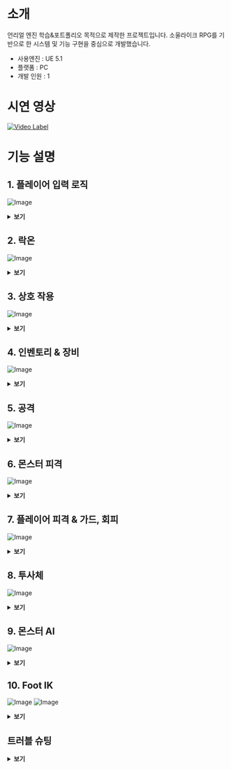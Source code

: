 # 소개
언리얼 엔진 학습&포트폴리오 목적으로 제작한 프로젝트입니다.
소울라이크 RPG를 기반으로 한 시스템 및 기능 구현을 중심으로 개발했습니다.

+ 사용엔진 : UE 5.1
+ 플랫폼 : PC
+ 개발 인원 : 1

# 시연 영상
[![Video Label](http://img.youtube.com/vi/HorUYzrwmZI/0.jpg)](https://youtu.be/HorUYzrwmZI)

# 기능 설명

## 1. 플레이어 입력 로직
![Image](https://github.com/user-attachments/assets/fa0e758b-42ae-4a48-bff1-2c0352a9fa48)
<details>
<summary><b>보기</b></summary>

---
플레이어의 입력은 향상된 입력(Enhanced Input)플러그인을 이용해 구현했습니다.

![Image](https://github.com/user-attachments/assets/ac1cf159-d8f7-4f12-a07d-b816e5e0760a)
<details>
    <summary><b>코드</b></summary>
            
https://github.com/SeongJeGyeong/RPG/blob/e6a45169d92dfc23bffdefdebd49f5f7d1d23db7/Source/RPGPortfolio/Characters/Player_Base_Knight.cpp#L80-L85
https://github.com/SeongJeGyeong/RPG/blob/e6a45169d92dfc23bffdefdebd49f5f7d1d23db7/Source/RPGPortfolio/Characters/Player_Base_Knight.cpp#L169-L240
</details>

---
플레이어의 입력 로직은 상태 패턴을 사용해 구현했습니다.

![Image](https://github.com/user-attachments/assets/c79926c1-2b21-4cf2-8c0f-186ceaa3642d)

추상클래스로 선언한 StateMachine 클래스를 상속받아 상태 클래스들을 만들어 구현했습니다.<br/>
스테이트 클래스는 Tunique_Ptr로 선언해 상태를 변경할 때 마다 클래스를 새로 선언하지 않고 오브젝트 풀에서 풀링하여 재사용 하도록 만들었습니다.
<details>
    <summary><b>코드</b></summary>
    
https://github.com/SeongJeGyeong/RPG/blob/dc9985124fc348ad43c38dda8fb034afaae7aa5e/Source/RPGPortfolio/Characters/State/StateMachine.h#L12-L19
https://github.com/SeongJeGyeong/RPG/blob/dc9985124fc348ad43c38dda8fb034afaae7aa5e/Source/RPGPortfolio/Characters/Player_Base_Knight.cpp#L242-L261
https://github.com/SeongJeGyeong/RPG/blob/dc9985124fc348ad43c38dda8fb034afaae7aa5e/Source/RPGPortfolio/System/Subsys_ObjectPool.cpp#L68-L83
</details>
</details>

## 2. 락온
![Image](https://github.com/user-attachments/assets/3be2630e-bbd2-40d7-9654-009aa67d03bf)
<details>
    <summary><b>보기</b></summary>

---
락온은 Player_CameraArm와 LockOnTargetComponent를 이용해 구현했습니다.

![Image](https://github.com/user-attachments/assets/4c0d2a80-145c-417e-8dc6-2f954246e2fe)

락온을 실행하면 우선 카메라암을 중심으로 구체형 범위 내에 오버랩 이벤트를 발생시켜 오버랩된 락온 타겟 컴포넌트를 검출한 뒤, 검출된 컴포넌트 중 카메라 정면에 존재하는 컴포넌트만 타겟 배열에 추가합니다.
<details>
    <summary><b>코드</b></summary>
    
https://github.com/SeongJeGyeong/RPG/blob/aefae85385cf8c711bd623c7ad25993b3e4dceac/Source/RPGPortfolio/Characters/Player_CameraArm.cpp#L205-L233
</details>

타겟 배열의 컴포넌트 중 가장 정면에 가까운 컴포넌트를 락온 대상으로 합니다. 단, 카메라 중앙 기준 50도 이내에 있는 컴포넌트들은 거리가 더 가까운 컴포넌트를 우선적으로 락온합니다.
<details>
    <summary><b>코드</b></summary>
    
https://github.com/SeongJeGyeong/RPG/blob/aefae85385cf8c711bd623c7ad25993b3e4dceac/Source/RPGPortfolio/Characters/Player_CameraArm.cpp#L119-L159
</details>

---
![Image](https://github.com/user-attachments/assets/81324557-07b7-4759-8e1c-91d0d700d3f5)

락온 대상을 스위칭 할 경우, 우선 타겟 검출 함수를 통해 유효한 타겟 목록을 가져오고 현재 타겟 기준 다른 타겟의 방향과 거리를 계산하기 위해 현재 락온된 타겟의 방향을 구합니다.<br/>
검출된 타겟 목록에서 스위칭 하고자 하는 방향과 일치하는 방향에 있는 대상 중 원래 락온 대상에서 가장 가까운 대상으로 락온을 변경합니다.
<details>
    <summary><b>코드</b></summary>

https://github.com/SeongJeGyeong/RPG/blob/aefae85385cf8c711bd623c7ad25993b3e4dceac/Source/RPGPortfolio/Characters/Player_CameraArm.cpp#L161-L203
</details>

---
락온 중인 대상은 락온 타겟 컴포넌트에 락온 위젯을 표시합니다.
<details>
    <summary><b>코드</b></summary>

https://github.com/SeongJeGyeong/RPG/blob/7e3778cfaea6e92e17ba9f8dff82f1efc7121474/Source/RPGPortfolio/System/Component/LockOnTargetComponent.cpp#L30-L44
</details>

몬스터가 락온 중일 때만 커스텀 뎁스 패스 렌더를 활성화하여 락온 중인 적에게 붉은 외곽선을 표시하도록 만들었습니다.

![Image](https://github.com/user-attachments/assets/8c5c6d4e-5d28-4a15-9649-4266b226764f)
![Image](https://github.com/user-attachments/assets/7dba4672-0500-44bc-947e-1f97f41a1ac3)
![Image](https://github.com/user-attachments/assets/df17e708-5872-4de3-8e3d-627c0574267f)
![Image](https://github.com/user-attachments/assets/1c68484b-3807-4791-83a4-a2917f988568)

현재 픽셀의 위치와 주변 픽셀의 위치의 CustomStencil 값을 계산하는 머티리얼 함수를 작성합니다.

![Image](https://github.com/user-attachments/assets/17d7b56b-62e9-4865-9faa-5f41f82e1ece)

포스트 프로세스용 머티리얼을 생성하고 함수를 통해 출력받은 값을 이용해
1) 현재 픽셀의 CutomStencil 값이 0일 경우(CustomStencil이 지정되지 않은 픽셀)
2) 주변 픽셀 중 하나라도 CustomStencil값이 2(몬스터 메시의 스텐실값) 이상인 경우
현재 픽셀의 색을 빨간색으로 만들어 몬스터 메시 주변의 픽셀만 빨간색으로 만들도록 만들었습니다.

![Image](https://github.com/user-attachments/assets/7a715a21-efd4-4daf-a4cc-b8615a8650a6)
![Image](https://github.com/user-attachments/assets/7068d822-9cd5-4e41-96c2-1441d704edfc)

</details>

## 3. 상호 작용
![Image](https://github.com/user-attachments/assets/a157deb2-67a3-4e74-bdeb-1fc04a76a9a5)
<details>
    <summary><b>보기</b></summary>

---
언리얼 인터페이스 클래스를 상속하여 상호 작용 가능한 오브젝트를 만들었습니다.

![Image](https://github.com/user-attachments/assets/16d04358-41a7-40f6-9908-47bfeb65a32d)
![Image](https://github.com/user-attachments/assets/ef037b21-fea8-4381-86cb-6426792fce9e)
<details>
    <summary><b>코드</b></summary>

https://github.com/SeongJeGyeong/RPG/blob/98bd45543d90aaa14750c3a5f6784e21042c6249/Source/RPGPortfolio/System/Interface/PlayerInteraction.h#L17-L25
https://github.com/SeongJeGyeong/RPG/blob/98bd45543d90aaa14750c3a5f6784e21042c6249/Source/RPGPortfolio/InteractionProps/Interaction_WarpGate.cpp#L46-L49
https://github.com/SeongJeGyeong/RPG/blob/98bd45543d90aaa14750c3a5f6784e21042c6249/Source/RPGPortfolio/Item/Item_Dropped_Base.cpp#L69-L79
https://github.com/SeongJeGyeong/RPG/blob/98bd45543d90aaa14750c3a5f6784e21042c6249/Source/RPGPortfolio/InteractionProps/Interaction_Lever.cpp#L51-L80
</details>

캐릭터가 상호 작용 가능한 오브젝트에 오버랩될 경우 상호 작용 텍스트를 표시하고 오브젝트를 상호작용 배열에 추가합니다.
<details>
    <summary><b>코드</b></summary>
    
https://github.com/SeongJeGyeong/RPG/blob/98bd45543d90aaa14750c3a5f6784e21042c6249/Source/RPGPortfolio/Characters/Player_Base_Knight.cpp#L1156-L1165
</details>

상호작용 키를 입력 시 현재 오버랩된 상호 작용 오브젝트중 가장 최근에 오버랩된 오브젝트의 Interaction 함수를 실행합니다.
<details>
    <summary><b>코드</b></summary>
    
https://github.com/SeongJeGyeong/RPG/blob/98bd45543d90aaa14750c3a5f6784e21042c6249/Source/RPGPortfolio/Characters/Player_Base_Knight.cpp#L513-L535
</details>
</details>

## 4. 인벤토리 & 장비
![Image](https://github.com/user-attachments/assets/254f79e0-540d-4388-b1e5-fa2c63f2ca38)
<details>
    <summary><b>보기</b></summary>

---
UGameInstanceSubsystem 클래스를 상속받아 인벤토리 매니저 클래스를 구현하여 레벨이 변경되어도 인벤토리 정보가 유지되도록 만들었습니다.<br/>
아이템들의 정보는 데이터 테이블을 통해 관리하고, 인벤토리 매니저가 초기화될 때 테이블에서 아이템 정보를 가져와 Tmap 컨테이너에 저장합니다.

![Image](https://github.com/user-attachments/assets/e54d9ebd-cd32-4e35-b5aa-cc18bcab0c8d)
<details>
    <summary><b>코드</b></summary>
    
https://github.com/SeongJeGyeong/RPG/blob/ccb1873a8b70927de28a8f7a7867db97d5a75ef3/Source/RPGPortfolio/Manager/GISubsystem_InvenMgr.cpp#L8-L21
https://github.com/SeongJeGyeong/RPG/blob/ccb1873a8b70927de28a8f7a7867db97d5a75ef3/Source/RPGPortfolio/Manager/GISubsystem_InvenMgr.cpp#L36-L48
</details>

플레이어 캐릭터는 Player_InvenComponent를 통해 인벤토리 매니저와 통신합니다.<br/>
플레이어가 아이템을 획득할 경우 인벤토리 컴포넌트를 통해 인벤토리 매니저로 아이템 ID와 수량을 전달합니다. 퀵슬롯에 등록된 아이템의 경우 퀵슬롯 UI도 갱신합니다.
<details>
    <summary><b>코드</b></summary>
    
https://github.com/SeongJeGyeong/RPG/blob/ccb1873a8b70927de28a8f7a7867db97d5a75ef3/Source/RPGPortfolio/Characters/Player_InvenComponent.cpp#L89-L106
</details>

인벤토리 매니저와 위젯간에는 델리게이트를 통해 연결하여 UI를 갱신하도록 만들었습니다.
<details>
    <summary><b>코드</b></summary>
    
https://github.com/SeongJeGyeong/RPG/blob/ccb1873a8b70927de28a8f7a7867db97d5a75ef3/Source/RPGPortfolio/Manager/GISubsystem_InvenMgr.h#L11-L16
https://github.com/SeongJeGyeong/RPG/blob/ccb1873a8b70927de28a8f7a7867db97d5a75ef3/Source/RPGPortfolio/Manager/GISubsystem_InvenMgr.h#L39-L47
</details>

---
인벤토리의 타일 뷰 위젯에 표시된 아이템에 커서를 올리면 아이템 정보를 표시합니다.

![Image](https://github.com/user-attachments/assets/254f79e0-540d-4388-b1e5-fa2c63f2ca38)
<details>
    <summary><b>코드</b></summary>
    
https://github.com/SeongJeGyeong/RPG/blob/ccb1873a8b70927de28a8f7a7867db97d5a75ef3/Source/RPGPortfolio/UI/UI_Inventory.cpp#L92-L113
</details>

카테고리를 변경하는 것으로 해당 카테고리의 아이템만 표시할 수 있습니다.

![Image](https://github.com/user-attachments/assets/42555cf8-2c6a-4c94-9638-ec0c4174c003)
<details>
    <summary><b>코드</b></summary>

https://github.com/SeongJeGyeong/RPG/blob/dea1fea8d96c99679d439b3f07cdc70afc189cce/Source/RPGPortfolio/UI/UI_Inventory.cpp#L115-L147
</details>

---
장비창에서는 현재 장비된 아이템 목록을 표시합니다.<br/>
장비 슬롯을 클릭 시 인벤토리에서 해당 슬롯에 장비 가능한 아이템 리스트를 표시하고 아이템을 클릭하면 장착할 수 있습니다.

![Image](https://github.com/user-attachments/assets/3d3fdae2-c091-44d2-8f3a-27db6d10a1b3)
<details>
    <summary><b>코드</b></summary>

https://github.com/SeongJeGyeong/RPG/blob/bc8e00d5616b22817422ac8f90474e9e34b3ceb7/Source/RPGPortfolio/UI/UI_EquipItem.cpp#L76-L90
https://github.com/SeongJeGyeong/RPG/blob/bc8e00d5616b22817422ac8f90474e9e34b3ceb7/Source/RPGPortfolio/UI/UI_EquipItemList.cpp#L46-L77
https://github.com/SeongJeGyeong/RPG/blob/bc8e00d5616b22817422ac8f90474e9e34b3ceb7/Source/RPGPortfolio/UI/UI_InvenItem.cpp#L85-L123
</details>

퀵슬롯에 장착된 아이템은 단축키를 통해 변경 및 사용이 가능합니다. 퀵슬롯으로 아이템 사용 시에도 인벤토리에서 사용할 때와 동일하게 사용 대기시간을 가집니다.

![Image](https://github.com/user-attachments/assets/4a483782-15d8-48c0-a502-3fc80517f55b)
![Image](https://github.com/user-attachments/assets/2bff713e-c9a2-4805-a4b8-f141bc446f64)
<details>
    <summary><b>코드</b></summary>

https://github.com/SeongJeGyeong/RPG/blob/bc8e00d5616b22817422ac8f90474e9e34b3ceb7/Source/RPGPortfolio/Characters/Player_Base_Knight.cpp#L537-L561
https://github.com/SeongJeGyeong/RPG/blob/bc8e00d5616b22817422ac8f90474e9e34b3ceb7/Source/RPGPortfolio/Characters/Player_InvenComponent.cpp#L40-L51
</details>
</details>

## 5. 공격
![Image](https://github.com/user-attachments/assets/2eda975c-f5bf-49f0-919a-8d4b6b18f501)
<details>
    <summary><b>보기</b></summary>

---
공격 발동 시 공격 타입에 따라 스태미나 소모량을 측정하고 스탯 컴포넌트를 통해 스탯 매니저에서 현재 스태미나가 충분한지 판단합니다.<br/>
충분할 경우 스태미나를 소모하고 공격 상태에 들어가고, 현재 콤보에 따라 다른 몽타주를 실행합니다.(점프공격 제외)
<details>
    <summary><b>코드</b></summary>

https://github.com/SeongJeGyeong/RPG/blob/0a6422c40abf4239a9f12145d3a5b2ca86c3fd7a/Source/RPGPortfolio/Characters/Player_Base_Knight.cpp#L780-L789
https://github.com/SeongJeGyeong/RPG/blob/0a6422c40abf4239a9f12145d3a5b2ca86c3fd7a/Source/RPGPortfolio/Characters/State/State_Attack.cpp#L8-L36
</details>

애님 노티파이를 이용해 공격 몽타주의 각 타이밍 마다 로직을 실행합니다.

![Image](https://github.com/user-attachments/assets/4d1a19e8-9ae2-464f-9008-b03f6da0972e)

HitCheck 구간 동안 Tick 함수 내에서 Sweep으로 피격 대상을 검출합니다.<br/>
똑같은 대상이 여러 번 공격당하는 걸 방지하기 위해 히트한 액터를 배열에 넣고 체크하도록 만들었습니다.
<details>
    <summary><b>코드</b></summary>

https://github.com/SeongJeGyeong/RPG/blob/0a6422c40abf4239a9f12145d3a5b2ca86c3fd7a/Source/RPGPortfolio/Characters/Player_Base_Knight.cpp#L724-L778
</details>

공격을 통해 소모된 스태미나는 스탯 매니저에서 타이머를 이용해 일정 시간 뒤 회복을 시작합니다.
<details>
    <summary><b>코드</b></summary>

https://github.com/SeongJeGyeong/RPG/blob/0a6422c40abf4239a9f12145d3a5b2ca86c3fd7a/Source/RPGPortfolio/Manager/GISubsystem_StatMgr.cpp#L103-L113
https://github.com/SeongJeGyeong/RPG/blob/0a6422c40abf4239a9f12145d3a5b2ca86c3fd7a/Source/RPGPortfolio/Manager/GISubsystem_StatMgr.cpp#L121-L139
</details>

모션워핑 플러그인을 적용하여 공격 몽타주 재생 중 이동 키를 입력하는 것으로 방향 전환이 가능하도록 만들었습니다.<br/>
Translation과 Rotation 설정을 유동적으로 바꾸기 위해 C++에서 Modifier를 설정합니다.<br/>
락온 중일 경우에는 방향 전환이 불가능하지만, 모션워핑을 통해 적과 일정 거리를 유지하도록 만들었습니다.
<details>
    <summary><b>코드</b></summary>

https://github.com/SeongJeGyeong/RPG/blob/0a6422c40abf4239a9f12145d3a5b2ca86c3fd7a/Source/RPGPortfolio/Characters/Player_Base_Knight.cpp#L963-L1049
</details>

UDamageType 클래스를 상속받은 커스텀 클래스로 공격에 타입과 중량 정보를 추가할 수 있도록 만들었습니다.
<details>
    <summary><b>코드</b></summary>

https://github.com/SeongJeGyeong/RPG/blob/9343c33f06e2285e7ccec42f9158c05a646e08c8/Source/RPGPortfolio/System/DamageType_Base.h#L14-L27
</details>

</details>

## 6. 몬스터 피격
![Image](https://github.com/user-attachments/assets/0a6a92a0-e8fb-4a33-9b41-d8a16f35aefe)
<details>
    <summary><b>보기</b></summary>

---
몬스터가 플레이어에게 피격 시 타격감을 주기 위해 타이머를 이용해 플레이어에게 역경직을 주었습니다.
<details>
    <summary><b>코드</b></summary>

https://github.com/SeongJeGyeong/RPG/blob/9343c33f06e2285e7ccec42f9158c05a646e08c8/Source/RPGPortfolio/Characters/Player_Base_Knight.cpp#L609-L625
</details>

ApplyPointDamage 함수를 이용해 몬스터가 피격당한 위치 정보를 보내고, 해당 위치에 피격 이펙트가 발생하도록 만들었습니다.<br/>
일반 몬스터의 경우 타임라인을 이용해 메시가 진동하도록 만들었습니다.

![Image](https://github.com/user-attachments/assets/88e02a72-46c5-4a9f-a573-ec798a5c4ce7)
<details>
    <summary><b>코드</b></summary>
    
https://github.com/SeongJeGyeong/RPG/blob/9343c33f06e2285e7ccec42f9158c05a646e08c8/Source/RPGPortfolio/Monsters/Monster_Base.cpp#L224-L239
</details>

---
보스 몬스터의 경우 피직스 에셋을 만들고, 피격당한 본에 잠시동안 피직스를 활성화시켜 피격당한 부위가 흔들리도록 만들었습니다.

![Image](https://github.com/user-attachments/assets/179bf2e1-d758-4062-a3bd-cb356fe213c4)
![Image](https://github.com/user-attachments/assets/7ef41c17-90b5-4279-b473-def505cad04c)
<details>
    <summary><b>코드</b></summary>

https://github.com/SeongJeGyeong/RPG/blob/9343c33f06e2285e7ccec42f9158c05a646e08c8/Source/RPGPortfolio/Monsters/Boss_GreaterSpider.cpp#L430-L453
</details>

---
몬스터가 사망할 경우 아이템을 드랍합니다.

![Image](https://github.com/user-attachments/assets/273e7734-be66-4031-8864-d75c6172ab90)
<details>
    <summary><b>코드</b></summary>

https://github.com/SeongJeGyeong/RPG/blob/bc8e00d5616b22817422ac8f90474e9e34b3ceb7/Source/RPGPortfolio/Monsters/Monster_Base.cpp#L299-L311
</details>

아이템은 구간 확률을 이용해 몬스터의 아이템 드랍 데이터테이블에 있는 아이템 중 랜덤으로 드랍되도록 만들었습니다.<br/>
드랍되는 아이템의 지정은 몬스터 BeginPlay 시점에 결정됩니다.

![Image](https://github.com/user-attachments/assets/2b97cb57-10ad-458f-a0e6-a9577655013d)
<details>
    <summary><b>코드</b></summary>
    
https://github.com/SeongJeGyeong/RPG/blob/bc8e00d5616b22817422ac8f90474e9e34b3ceb7/Source/RPGPortfolio/Monsters/Monster_Base.cpp#L134-L151
</details>

사망한 몬스터의 메시는 머티리얼 함수를 이용해 일정시간 뒤 서서히 사라지도록 만들었습니다.

![Image](https://github.com/user-attachments/assets/99a7c86c-dccf-4490-a155-468d9b7c49d9)
<details>
    <summary><b>코드</b></summary>

https://github.com/SeongJeGyeong/RPG/blob/bc8e00d5616b22817422ac8f90474e9e34b3ceb7/Source/RPGPortfolio/Monsters/Monster_Base.cpp#L328-L340
</details>
</details>

## 7. 플레이어 피격 & 가드, 회피
![Image](https://github.com/user-attachments/assets/02a66082-39a4-459e-a08f-a94d8e2d9320)
<details>
    <summary><b>보기</b></summary>

---
플레이어는 피격 시 피격된 방향에 따라 다른 몽타주를 재생합니다.<br/>
공중에 있거나, 공격의 중량 타입에 따라서도 다른 몽타주를 재생합니다.

![Image](https://github.com/user-attachments/assets/0b91f62c-2762-49b0-8360-7497bc700954)
![Image](https://github.com/user-attachments/assets/5100334e-d92b-48a7-ab57-a2755eb13739)
<details>
    <summary><b>코드</b></summary>

https://github.com/SeongJeGyeong/RPG/blob/bc8e00d5616b22817422ac8f90474e9e34b3ceb7/Source/RPGPortfolio/Characters/Player_Base_Knight.cpp#L664-L678
https://github.com/SeongJeGyeong/RPG/blob/bc8e00d5616b22817422ac8f90474e9e34b3ceb7/Source/RPGPortfolio/Characters/Player_Base_Knight.cpp#L1090-L1125
</details>

---
가드 키를 누르는 동안, 플레이어는 정면에서 오는 공격을 가드할 수 있습니다.<br/>
공격을 가드 시 데미지에 비례해 스태미나를 소모합니다.

![Image](https://github.com/user-attachments/assets/7798a46f-4675-4072-9f58-3754c556d738)
![Image](https://github.com/user-attachments/assets/f0ce7683-14af-41ff-97b4-db2892f31445)

스태미나가 부족한 상태에서 가드 시 가드 브레이크 상태가 되며 잠시동안 무방비 상태가 됩니다.

![Image](https://github.com/user-attachments/assets/cfc0df2d-294a-463f-b61d-6d6e7de0e11e)
<details>
    <summary><b>코드</b></summary>

https://github.com/SeongJeGyeong/RPG/blob/bc8e00d5616b22817422ac8f90474e9e34b3ceb7/Source/RPGPortfolio/Characters/Player_Base_Knight.cpp#L680-L693
https://github.com/SeongJeGyeong/RPG/blob/bc8e00d5616b22817422ac8f90474e9e34b3ceb7/Source/RPGPortfolio/Characters/Player_Base_Knight.cpp#L822-L845
</details>

---
회피 입력을 통해 일정 시간동안 적의 공격 판정을 무시할 수 있습니다.

![Image](https://github.com/user-attachments/assets/5b7fa968-fe45-4ac0-a3b4-63ac0675fc0f)
![Image](https://github.com/user-attachments/assets/5fe30ac5-1ed3-48a0-83ad-d1b486c4d72b)
<details>
    <summary><b>코드</b></summary>

https://github.com/SeongJeGyeong/RPG/blob/bc8e00d5616b22817422ac8f90474e9e34b3ceb7/Source/RPGPortfolio/CharacterAnim/AnimInstance_Knight.cpp#L119-L127
https://github.com/SeongJeGyeong/RPG/blob/bc8e00d5616b22817422ac8f90474e9e34b3ceb7/Source/RPGPortfolio/Characters/Player_Base_Knight.cpp#L1150-L1154
</details>
</details>

## 8. 투사체
![Image](https://github.com/user-attachments/assets/235bd184-fd34-44d1-9141-0ac87676021a)
<details>
    <summary><b>보기</b></summary>

---
플레이어나 몬스터가 사용하는 투사체 클래스는 오브젝트 풀 패턴을 사용하여 투사체를 재사용할 수 있도록 만들었습니다.
<details>
    <summary><b>코드</b></summary>

https://github.com/SeongJeGyeong/RPG/blob/5341336b919167acacbb6d0c15519b8988ae8c3d/Source/RPGPortfolio/Projectiles/Proj_Player_Cutter.h#L11-L23
https://github.com/SeongJeGyeong/RPG/blob/5341336b919167acacbb6d0c15519b8988ae8c3d/Source/RPGPortfolio/Projectiles/Proj_GS_Spiderling.h#L15-L28
https://github.com/SeongJeGyeong/RPG/blob/5341336b919167acacbb6d0c15519b8988ae8c3d/Source/RPGPortfolio/System/Subsys_ObjectPool.h#L89-L116
https://github.com/SeongJeGyeong/RPG/blob/5341336b919167acacbb6d0c15519b8988ae8c3d/Source/RPGPortfolio/System/Subsys_ObjectPool.cpp#L51-L66
</details>

투사체를 미리 일정 수량 스폰해두고 오브젝트 풀에 담아놓는 함수를 구현하여 런타임 중에 투사체가 스폰되는 경우를 줄일 수 있도록 만들습니다.
<details>
    <summary><b>코드</b></summary>

https://github.com/SeongJeGyeong/RPG/blob/5341336b919167acacbb6d0c15519b8988ae8c3d/Source/RPGPortfolio/System/Subsys_ObjectPool.h#L59-L87
</details>
</details>

## 9. 몬스터 AI
![Image](https://github.com/user-attachments/assets/85e2d625-45c6-45fa-9b93-d758829ddde5)
<details>
    <summary><b>보기</b></summary>

---
일반 몬스터의 비헤이비어 트리입니다.

![Image](https://github.com/user-attachments/assets/88ef3384-97ab-4c59-9997-ac0bb4655208)

일반 몬스터의 경우, 플레이어에게 FGenericTeamId를 부여하고 몬스터의 AIController에 AIPerceptionComponent를 부착하여<br/>
시야를 이용해 플레이어를 탐지하도록 만들었습니다.<br/>
플레이어가 탐지되지 않은 상태라면, 몬스터는 스폰 지점을 기준으로 주변을 랜덤하게 배회합니다.

![Image](https://github.com/user-attachments/assets/e333a83d-f2be-411c-83b9-9a18e36fc56e)

몬스터가 플레이어를 탐지하면 Trace_Monster 노드로 플레이어를 추적합니다. 노드의 TickTask에서 타겟이 된 플레이어와의 거리와 위치를 체크합니다.

![Image](https://github.com/user-attachments/assets/7d03093a-a6bd-4c7e-9d07-04dfdf5ac207)

추적 중인 플레이어가 탐지 범위에서 벗어났을 경우, 몬스터는 가장 최근에 플레이어를 탐지한 위치까지 이동하며 플레이어를 찾습니다.<br/>
플레이어를 찾지 못할 경우 추적을 중단하고 스폰 지점 근처를 배회하는 루틴으로 돌아갑니다.

![Image](https://github.com/user-attachments/assets/0aa76e25-d71d-45c1-9276-fb16116c0af1)

플레이어가 공격 범위 안에 들어오면 공격 노드를 실행하고, 실행 후 플레이어를 바라보며 일정 시간 대기합니다.<br/>
대기 후에 플레이어가 아직 공격 범위 안에 있을 경우 다시 공격하며, 범위 밖에 있을 경우 플레이어 주변을 돌며 잠시동안 대치 상태를 이룹니다.<br/>
대치 상태 종료 후 공격 범위 안에 있으면 공격을, 밖에 있으면 추적을 실행합니다.

![Image](https://github.com/user-attachments/assets/35f47e1a-411d-48cd-bb81-a74ae827f483)

---
보스 몬스터의 비헤이비어 트리입니다.

![Image](https://github.com/user-attachments/assets/05e22d10-078d-4281-a98b-9cb24de19ba7)

보스 1페이즈의 경우 플레이어의 방향이 몬스터 정면 60도 반경 기준으로<br/>
왼쪽, 오른쪽, 정면 중 어디에 있는지에 따라 사용할 공격 패턴을 결정하도록 만들었습니다.<br/>
플레이어의 방향을 판별 후 각 방향에 맞는 공격 애니메이션을 재생합니다.<br/>
공격 후 일정 시간 대기한 뒤, 플레이어가 공격 범위 안에 있는지에 따라 공격 또는 추적을 실행합니다.

![Image](https://github.com/user-attachments/assets/85e2d625-45c6-45fa-9b93-d758829ddde5)

보스의 체력이 50% 이하가 되면 2페이즈가 시작되며, 기존의 패턴에 더해 돌진과 투사체를 발사하는 2개의 패턴이 추가됩니다.<br/>
랜덤 함수와 플레이어와의 거리를 사용해 어떤 패턴을 사용할 지 판별합니다.<br/>
2페이즈의 돌진 패턴의 경우 애님 노티파이를 이용해 일정 시간 동안 일직선으로 돌진하도록 만들었습니다.<br/>
돌진하는 동안은 보스의 몸체를 중심으로 구형의 공격 판정을 발생시키며,<br/>
돌진이 끝나는 타이밍에 보스를 중심으로 더 큰 구형의 공격 판정을 한 번 발생시킵니다.

![Image](https://github.com/user-attachments/assets/13e5ac38-2057-4d34-9add-b05322ce43bd)

투사체 발사 패턴의 경우 SuggestProjectileVelocity_CustomArc 함수를 이용하여 플레이어 위치를 향해 포물선을 그리며 발사되도록 만들었습니다.<br/>
또한 플레이어에게 적중하지 않았을 경우 바닥의 일정 범위에 장판을 생성해 범위 내에 다시 공격 판정을 가하도록 만들었습니다.

![Image](https://github.com/user-attachments/assets/4d89c39a-442a-4539-ad33-0088129aef7f)

</details>

## 10. Foot IK
![Image](https://github.com/user-attachments/assets/7f0de238-a277-4380-bfff-b59b8dc1b443)
![Image](https://github.com/user-attachments/assets/92ca0dbe-68fd-4139-98e0-91ddddeff22a)
<details>
    <summary><b>보기</b></summary>

### 설명

</details>

## 트러블 슈팅
<details>
    <summary><b>보기</b></summary>

히트 체크 촘촘하게 만든 것
애니메이션 스레드 세이프
IK 리타기팅
가비지 컬렉션

</details>
